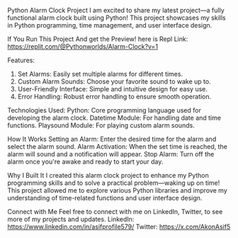 Python Alarm Clock Project
I am excited to share my latest project—a fully functional alarm clock built using Python! 
This project showcases my skills in Python programming, time management, and user interface design.

 If You Run This Project And get the Preview! here is Repl Link: https://replit.com/@Pythonworlds/Alarm-Clock?v=1

Features:
1. Set Alarms: Easily set multiple alarms for different times.
2. Custom Alarm Sounds: Choose your favorite sound to wake up to.
3. User-Friendly Interface: Simple and intuitive design for easy use.
4. Error Handling: Robust error handling to ensure smooth operation.
   
Technologies Used:
Python: Core programming language used for developing the alarm clock.
Datetime Module: For handling date and time functions.
Playsound Module: For playing custom alarm sounds.

How It Works
Setting an Alarm: Enter the desired time for the alarm and select the alarm sound.
Alarm Activation: When the set time is reached, the alarm will sound and a notification will appear.
Stop Alarm: Turn off the alarm once you're awake and ready to start your day.

Why I Built It
I created this alarm clock project to enhance my Python programming skills and to solve a practical problem—waking up on time! 
This project allowed me to explore various Python libraries and improve my understanding of time-related functions and user interface design.

Connect with Me
Feel free to connect with me on LinkedIn, Twitter, to see more of my projects and updates.
LinkedIn: https://www.linkedin.com/in/asifprofile579/
Twitter: https://x.com/AkonAsif5
